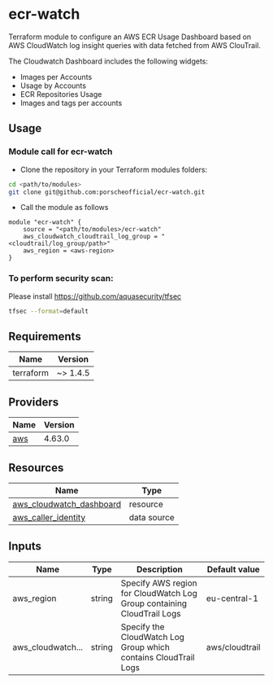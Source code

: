 # ecr-watch

Terraform module to configure an AWS ECR Usage Dashboard based on AWS CloudWatch log insight queries with data fetched from AWS ClouTrail.

The Cloudwatch Dashboard includes the following widgets:
  * Images per Accounts
  * Usage by Accounts
  * ECR Repositories Usage
  * Images and tags per accounts

## Usage
### Module call for ecr-watch

* Clone the repository in your Terraform modules folders:

```bash
cd <path/to/modules>
git clone git@github.com:porscheofficial/ecr-watch.git
```

* Call the module as follows

```hcl
module "ecr-watch" {
    source = "<path/to/modules>/ecr-watch"
    aws_cloudwatch_cloudtrail_log_group = "<cloudtrail/log_group/path>"
    aws_region = <aws-region>
}
```

### To perform security scan: 
Please install https://github.com/aquasecurity/tfsec
```bash
tfsec --format=default
```

## Requirements

| Name      | Version  |
|-----------|----------|
| terraform | ~> 1.4.5 |

## Providers

| Name                                                                | Version   |
|---------------------------------------------------------------------|-----------|
| [aws](https://registry.terraform.io/providers/hashicorp/aws/latest) | 4.63.0    |


## Resources

| Name                                                                                                                                                                             | Type        |
|----------------------------------------------------------------------------------------------------------------------------------------------------------------------------------|-------------|
| [aws_cloudwatch_dashboard](https://registry.terraform.io/providers/hashicorp/aws/latest/docs/resources/cloudwatch_dashboard)                                                                           | resource    |                                                  | data source |                                                                         | data source |
| [aws_caller_identity](https://registry.terraform.io/providers/hashicorp/aws/latest/docs/data-sources/caller_identity)                                                            | data source |


## Inputs

| Name              | Type         | Description                                                              | Default value    |
|-------------------|--------------|--------------------------------------------------------------------------|------------------|
| aws_region        | string       | Specify AWS region for CloudWatch Log Group containing CloudTrail Logs   | eu-central-1     |
| aws_cloudwatch... | string       | Specify the CloudWatch Log Group which contains CloudTrail Logs          | aws/cloudtrail   |
